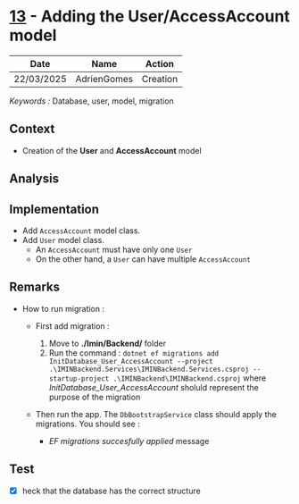 # [13](https://github.com/users/AdrienGomes/projects/6/views/1?pane=issue&itemId=94650239&issue=AdrienGomes%7CImin%7C13) - Adding the User/AccessAccount model

| Date | Name | Action |
|:----:|:----:|:------:|
|22/03/2025|AdrienGomes|Creation|

_Keywords :_ Database, user, model, migration

## Context

- Creation of the **User** and **AccessAccount** model

## Analysis

## Implementation

- Add `AccessAccount` model class.
- Add `User` model class.
  - An `AccessAccount` must have only one `User`
  - On the other hand, a `User` can have multiple `AccessAccount`

## Remarks
- How to run migration :
  - First add migration :
	1. Move to **./Imin/Backend/** folder
	2. Run the command : `dotnet ef migrations add InitDatabase_User_AccessAccount --project .\IMINBackend.Services\IMINBackend.Services.csproj --startup-project .\IMINBackend\IMINBackend.csproj` where _InitDatabase_User_AccessAccount_ sholuld represent the purpose of the migration

  - Then run the app. The `DbBootstrapService` class should apply the migrations. You should see :
	- _EF migrations succesfully applied_ message
	
## Test
- [X] heck that the database has the correct structure 
